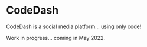 # CodeDash

CodeDash is a social media platform... using only code!

Work in progress... coming in May 2022.